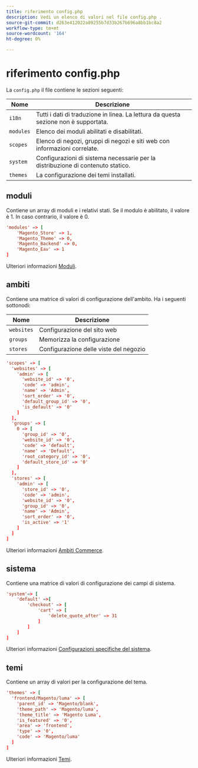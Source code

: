```yaml
---
title: riferimento config.php
description: Vedi un elenco di valori nel file config.php .
source-git-commit: d263e412022a89255b7d33b267b696a8bb1bc8a2
workflow-type: tm+mt
source-wordcount: '164'
ht-degree: 0%

---
```



# riferimento config.php

La `config.php` il file contiene le sezioni seguenti:

| Nome | Descrizione |
| --------- | -------------------|
| `i18n` | Tutti i dati di traduzione in linea. La lettura da questa sezione non è supportata. |
| `modules` | Elenco dei moduli abilitati e disabilitati. |
| `scopes` | Elenco di negozi, gruppi di negozi e siti web con informazioni correlate. |
| `system` | Configurazioni di sistema necessarie per la distribuzione di contenuto statico. |
| `themes` | La configurazione dei temi installati. |

## moduli

Contiene un array di moduli e i relativi stati. Se il modulo è abilitato, il valore è 1. In caso contrario, il valore è 0.

```conf
'modules' => [
    'Magento_Store' => 1,
    'Magento_Theme' => 0,
    'Magento_Backend' => 0,
    'Magento_Eav' => 1
]
```

Ulteriori informazioni [Moduli].

## ambiti

Contiene una matrice di valori di configurazione dell&#39;ambito. Ha i seguenti sottonodi:

| Nome | Descrizione |
| ---------- | -----------------------------------|
| `websites` | Configurazione del sito web |
| `groups` | Memorizza la configurazione |
| `stores` | Configurazione delle viste del negozio |

```conf
'scopes' => [
  'websites' => [
    'admin' => [
      'website_id' => '0',
      'code' => 'admin',
      'name' => 'Admin',
      'sort_order' => '0',
      'default_group_id' => '0',
      'is_default' => '0'
    ]
  ],
  'groups' => [
    0 => [
      'group_id' => '0',
      'website_id' => '0',
      'code' => 'default',
      'name' => 'Default',
      'root_category_id' => '0',
      'default_store_id' => '0'
    ]
  ],
  'stores' => [
    'admin' => [
      'store_id' => '0',
      'code' => 'admin',
      'website_id' => '0',
      'group_id' => '0',
      'name' => 'Admin',
      'sort_order' => '0',
      'is_active' => '1'
    ]
  ]
]
```

Ulteriori informazioni [Ambiti Commerce][scopes].

## sistema

Contiene una matrice di valori di configurazione dei campi di sistema.

```conf
'system'=> [
    'default' =>[
        'checkout' => [
            'cart' => [
                'delete_quote_after' => 31
            ]
        ]
    ]
]
```

Ulteriori informazioni [Configurazioni specifiche del sistema](config-reference-sens.md).

## temi

Contiene un array di valori per la configurazione del tema.

```conf
'themes' => [
  'frontend/Magento/luma' => [
    'parent_id' => 'Magento/blank',
    'theme_path' => 'Magento/luma',
    'theme_title' => 'Magento Luma',
    'is_featured' => '0',
    'area' => 'frontend',
    'type' => '0',
    'code' => 'Magento/luma'
  ]
]
```

Ulteriori informazioni [Temi].

<!-- link definitions -->

[Moduli]: https://experienceleague.adobe.com/docs/commerce-learn/tutorials/backend-development/create-module.html
[scopes]: https://experienceleague.adobe.com/docs/commerce-admin/start/setup/websites-stores-views.html#scope-settings
[Temi]: https://developer.adobe.com/commerce/frontend-core/guide/themes/create-storefront/
